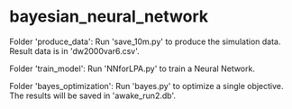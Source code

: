 # bayesian_neural_network

Folder 'produce_data':
Run 'save_10m.py' to produce the simulation data.
Result data is in 'dw2000var6.csv'.

Folder 'train_model':
Run 'NNforLPA.py' to train a Neural Network.

Folder 'bayes_optimization':
Run 'bayes.py' to optimize a single objective.
The results will be saved in 'awake_run2.db'.
